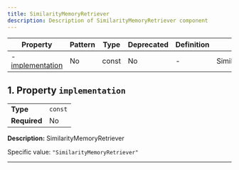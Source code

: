 ```yaml
---
title: SimilarityMemoryRetriever
description: Description of SimilarityMemoryRetriever component
---
```


| Property                             | Pattern | Type  | Deprecated | Definition | Title/Description         |
| ------------------------------------ | ------- | ----- | ---------- | ---------- | ------------------------- |
| - [implementation](#implementation ) | No      | const | No         | -          | SimilarityMemoryRetriever |

## <a name="implementation"></a>1. Property `implementation`

|              |         |
| ------------ | ------- |
| **Type**     | `const` |
| **Required** | No      |

**Description:** SimilarityMemoryRetriever

Specific value: `"SimilarityMemoryRetriever"`

----------------------------------------------------------------------------------------------------------------------------
